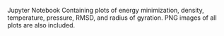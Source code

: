 Jupyter Notebook Containing plots of energy minimization, density, temperature, pressure, RMSD, and radius of gyration. PNG images of all plots are also included. 
